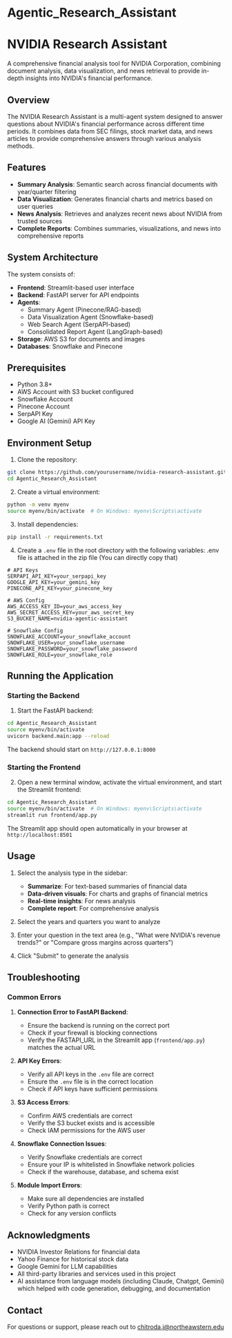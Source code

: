 # Agentic_Research_Assistant

# NVIDIA Research Assistant

A comprehensive financial analysis tool for NVIDIA Corporation, combining document analysis, data visualization, and news retrieval to provide in-depth insights into NVIDIA's financial performance.

## Overview

The NVIDIA Research Assistant is a multi-agent system designed to answer questions about NVIDIA's financial performance across different time periods. It combines data from SEC filings, stock market data, and news articles to provide comprehensive answers through various analysis methods.

## Features

- **Summary Analysis**: Semantic search across financial documents with year/quarter filtering
- **Data Visualization**: Generates financial charts and metrics based on user queries
- **News Analysis**: Retrieves and analyzes recent news about NVIDIA from trusted sources
- **Complete Reports**: Combines summaries, visualizations, and news into comprehensive reports

## System Architecture

The system consists of:
- **Frontend**: Streamlit-based user interface
- **Backend**: FastAPI server for API endpoints
- **Agents**:
  - Summary Agent (Pinecone/RAG-based)
  - Data Visualization Agent (Snowflake-based)
  - Web Search Agent (SerpAPI-based)
  - Consolidated Report Agent (LangGraph-based)
- **Storage**: AWS S3 for documents and images
- **Databases**: Snowflake and Pinecone

## Prerequisites

- Python 3.8+
- AWS Account with S3 bucket configured
- Snowflake Account
- Pinecone Account
- SerpAPI Key
- Google AI (Gemini) API Key

## Environment Setup

1. Clone the repository:
```bash
git clone https://github.com/yourusername/nvidia-research-assistant.git
cd Agentic_Research_Assistant
```

2. Create a virtual environment:
```bash
python -m venv myenv
source myenv/bin/activate  # On Windows: myenv\Scripts\activate
```

3. Install dependencies:
```bash
pip install -r requirements.txt
```

4. Create a `.env` file in the root directory with the following variables:
.env file is attached in the zip file (You can directly copy that)
```
# API Keys
SERPAPI_API_KEY=your_serpapi_key
GOOGLE_API_KEY=your_gemini_key
PINECONE_API_KEY=your_pinecone_key

# AWS Config
AWS_ACCESS_KEY_ID=your_aws_access_key
AWS_SECRET_ACCESS_KEY=your_aws_secret_key
S3_BUCKET_NAME=nvidia-agentic-assistant

# Snowflake Config
SNOWFLAKE_ACCOUNT=your_snowflake_account
SNOWFLAKE_USER=your_snowflake_username
SNOWFLAKE_PASSWORD=your_snowflake_password
SNOWFLAKE_ROLE=your_snowflake_role
```

## Running the Application

### Starting the Backend

1. Start the FastAPI backend:
```bash
cd Agentic_Research_Assistant
source myenv/bin/activate
uvicorn backend.main:app --reload
```

The backend should start on `http://127.0.0.1:8000`

### Starting the Frontend

2. Open a new terminal window, activate the virtual environment, and start the Streamlit frontend:
```bash
cd Agentic_Research_Assistant
source myenv/bin/activate  # On Windows: myenv\Scripts\activate
streamlit run frontend/app.py
```

The Streamlit app should open automatically in your browser at `http://localhost:8501`

## Usage

1. Select the analysis type in the sidebar:
   - **Summarize**: For text-based summaries of financial data
   - **Data-driven visuals**: For charts and graphs of financial metrics
   - **Real-time insights**: For news analysis
   - **Complete report**: For comprehensive analysis

2. Select the years and quarters you want to analyze

3. Enter your question in the text area (e.g., "What were NVIDIA's revenue trends?" or "Compare gross margins across quarters")

4. Click "Submit" to generate the analysis

## Troubleshooting

### Common Errors

1. **Connection Error to FastAPI Backend**:
   - Ensure the backend is running on the correct port
   - Check if your firewall is blocking connections
   - Verify the FASTAPI_URL in the Streamlit app (`frontend/app.py`) matches the actual URL

2. **API Key Errors**:
   - Verify all API keys in the `.env` file are correct
   - Ensure the `.env` file is in the correct location
   - Check if API keys have sufficient permissions

3. **S3 Access Errors**:
   - Confirm AWS credentials are correct
   - Verify the S3 bucket exists and is accessible
   - Check IAM permissions for the AWS user

4. **Snowflake Connection Issues**:
   - Verify Snowflake credentials are correct
   - Ensure your IP is whitelisted in Snowflake network policies
   - Check if the warehouse, database, and schema exist

5. **Module Import Errors**:
   - Make sure all dependencies are installed
   - Verify Python path is correct
   - Check for any version conflicts



## Acknowledgments

- NVIDIA Investor Relations for financial data
- Yahoo Finance for historical stock data
- Google Gemini for LLM capabilities
- All third-party libraries and services used in this project
- AI assistance from language models (including Claude, Chatgpt, Gemini) which helped with code generation, debugging, and documentation

## Contact

For questions or support, please reach out to [chitroda.j@northeawstern.edu](mailto:chitroda.j@northeawstern.edu)